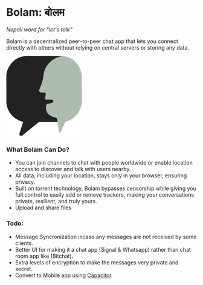 # Bolam: बोलम 
_Nepali word for "let's talk"_

Bolam is a decentralized peer-to-peer chat app that lets you connect directly with others without relying on central servers or storing any data. 

![bolam-logo](./public/bolam-logo-small.png)

### What Bolam Can Do?
- You can join channels to chat with people worldwide or enable location access to discover and talk with users nearby. 
- All data, including your location, stays only in your browser, ensuring privacy. 
- Built on torrent technology, Bolam bypasses censorship while giving you full control to easily add or remove trackers, making your conversations private, resilient, and truly yours.
- Upload and share files

### Todo:
- Message Syncronization incase any messages are not received by some clients.
- Better UI for making it a chat app (Signal & Whatsapp) rather than chat room app like (Bitchat).
- Extra levels of encryption to make the messages very private and secret.
- Convert to Mobile app using [Capacitor](https://capacitorjs.com/).
